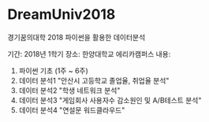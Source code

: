 # DreamUniv2018
경기꿈의대학 2018 파이썬을 활용한 데이터분석

기간: 2018년 1학기
장소: 한양대학교 에리카캠퍼스
내용:
1. 파이썬 기초 (1주 ~ 6주)
2. 데이터 분석1 "안산시 고등학교 졸업율, 취업율 분석"
3. 데이터 분석2 "학생 네트워크 분석"
4. 데이터 분석3 "게임회사 사용자수 감소원인 및 A/B테스트 분석"
5. 데이터 분석4 "연설문 워드클라우드"
